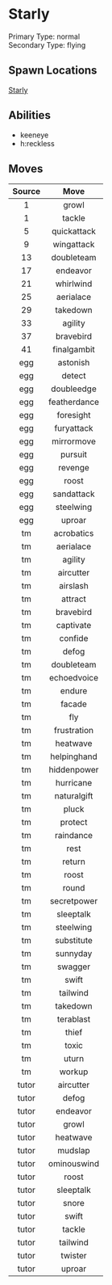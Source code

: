 # Starly  
Primary Type: normal  
Secondary Type: flying  
  
## Spawn Locations  
[Starly](/data/spawn_presets/starly.md)  
  
## Abilities  
  * keeneye
  * h:reckless
  
  
## Moves  
  
| Source | Move |  
|:---:|:---:|  
| 1 | growl |  
| 1 | tackle |  
| 5 | quickattack |  
| 9 | wingattack |  
| 13 | doubleteam |  
| 17 | endeavor |  
| 21 | whirlwind |  
| 25 | aerialace |  
| 29 | takedown |  
| 33 | agility |  
| 37 | bravebird |  
| 41 | finalgambit |  
| egg | astonish |  
| egg | detect |  
| egg | doubleedge |  
| egg | featherdance |  
| egg | foresight |  
| egg | furyattack |  
| egg | mirrormove |  
| egg | pursuit |  
| egg | revenge |  
| egg | roost |  
| egg | sandattack |  
| egg | steelwing |  
| egg | uproar |  
| tm | acrobatics |  
| tm | aerialace |  
| tm | agility |  
| tm | aircutter |  
| tm | airslash |  
| tm | attract |  
| tm | bravebird |  
| tm | captivate |  
| tm | confide |  
| tm | defog |  
| tm | doubleteam |  
| tm | echoedvoice |  
| tm | endure |  
| tm | facade |  
| tm | fly |  
| tm | frustration |  
| tm | heatwave |  
| tm | helpinghand |  
| tm | hiddenpower |  
| tm | hurricane |  
| tm | naturalgift |  
| tm | pluck |  
| tm | protect |  
| tm | raindance |  
| tm | rest |  
| tm | return |  
| tm | roost |  
| tm | round |  
| tm | secretpower |  
| tm | sleeptalk |  
| tm | steelwing |  
| tm | substitute |  
| tm | sunnyday |  
| tm | swagger |  
| tm | swift |  
| tm | tailwind |  
| tm | takedown |  
| tm | terablast |  
| tm | thief |  
| tm | toxic |  
| tm | uturn |  
| tm | workup |  
| tutor | aircutter |  
| tutor | defog |  
| tutor | endeavor |  
| tutor | growl |  
| tutor | heatwave |  
| tutor | mudslap |  
| tutor | ominouswind |  
| tutor | roost |  
| tutor | sleeptalk |  
| tutor | snore |  
| tutor | swift |  
| tutor | tackle |  
| tutor | tailwind |  
| tutor | twister |  
| tutor | uproar |  
  
